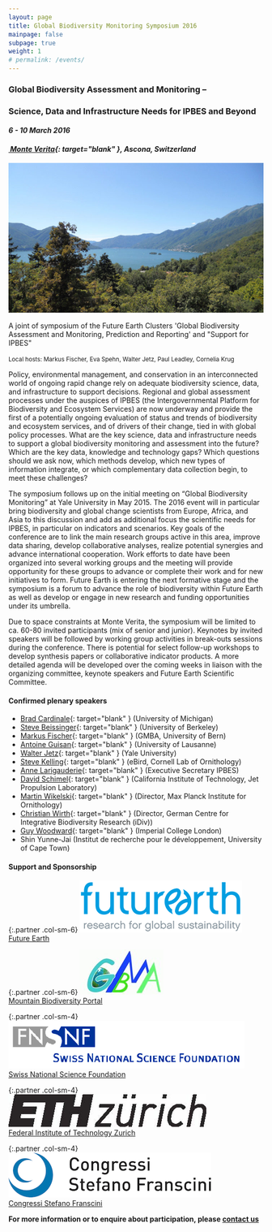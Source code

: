 ```yaml
---
layout: page
title: Global Biodiversity Monitoring Symposium 2016
mainpage: false
subpage: true
weight: 1
# permalink: /events/
---
```


<link rel="stylesheet" href="{{ "/css/yceiworkshop.css" | prepend: site.baseurl }}">

### Global Biodiversity Assessment and Monitoring –

### Science, Data and Infrastructure Needs for IPBES and Beyond

#### _6 - 10 March 2016_

#### _[ Monte Verita](http://www.monteverita.org){: target="blank" }, Ascona, Switzerland_

![Future Earth Biodiversity Monitoring 2016 Location](/images/symposium_2016_location.jpg)

A joint of symposium of the Future Earth Clusters 'Global Biodiversity Assessment and Monitoring, Prediction and Reporting' and "Support for IPBES"

<small>Local hosts: Markus Fischer, Eva Spehn, Walter Jetz, Paul Leadley, Cornelia Krug</small>

Policy, environmental management, and conservation in an interconnected world of ongoing rapid change rely on adequate biodiversity science, data, and infrastructure to support decisions. Regional and global assessment processes under the auspices of IPBES (the Intergovernmental Platform for Biodiversity and Ecosystem Services) are now underway and provide the first of a potentially ongoing evaluation of status and trends of biodiversity and ecosystem services, and of drivers of their change, tied in with global policy processes. What are the key science, data and infrastructure needs to support a global biodiversity monitoring and assessment into the future? Which are the key data, knowledge and technology gaps? Which questions should we ask now, which methods develop, which new types of information integrate, or which complementary data collection begin, to meet these challenges?

The symposium follows up on the initial meeting on “Global Biodiversity Monitoring” at Yale University in May 2015. The 2016 event will in particular bring biodiversity and global change scientists from Europe, Africa, and Asia to this discussion and add as additional focus the scientific needs for IPBES, in particular on indicators and scenarios. Key goals of the conference are to link the main research groups active in this area, improve data sharing, develop collaborative analyses, realize potential synergies and advance international cooperation. Work efforts to date have been organized into several working groups and the meeting will provide opportunity for these groups to advance or complete their work and for new initiatives to form. Future Earth is entering the next formative stage and the symposium is a forum to advance the role of biodiversity within Future Earth as well as develop or engage in new research and funding opportunities under its umbrella.

Due to space constraints at Monte Verita, the symposium will be limited to ca. 60-80 invited participants (mix of senior and junior). Keynotes by invited speakers will be followed by working group activities in break-outs sessions during the conference. There is potential for select follow-up workshops to develop synthesis papers or collaborative indicator products. A more detailed agenda will be developed over the coming weeks in liaison with the organizing committee, keynote speakers and Future Earth Scientific Committee.


#### **Confirmed plenary speakers**

* [Brad Cardinale](http://snre.umich.edu/profile/cardinale){: target="blank" } (University of Michigan)
* [Steve Beissinger](http://ourenvironment.berkeley.edu/people_profiles/steven-r-beissinger/){: target="blank" } (University of Berkeley)
* [Markus Fischer](http://www.botany.unibe.ch/planteco/index.php){: target="blank" } (GMBA, University of Bern)
* [Antoine Guisan](http://www.unil.ch/dee/home/menuinst/people/group-leaders/prof-antoine-guisan.html){: target="blank" } (University of Lausanne)
* [Walter Jetz](http://jetzlab.yale.edu/){: target="blank" } (Yale University)
* [Steve Kelling](http://www.birds.cornell.edu/is/staff/staff_steve.html){: target="blank" } (eBird, Cornell Lab of Ornithology)
* [Anne Larigauderie](http://www.ipbes.net/index.php/2-b-europe-and-central-asia/16-ipbes/about/experts-of-the-day/314-anne-larigauderie){: target="blank" } (Executive Secretary IPBES)
* [David Schimel](https://science.jpl.nasa.gov/people/Schimel/){: target="blank" } (California Institute of Technology, Jet Propulsion Laboratory)
* [Martin Wikelski](http://www.orn.mpg.de/wikelski){: target="blank" } (Director, Max Planck Institute for Ornithology)
* [Christian Wirth](https://www.idiv.de/the-centre/employees/details/eshow/wirth-christian.html){: target="blank" } (Director, German Centre for Integrative Biodiversity Research (iDiv))
* [Guy Woodward](http://www.imperial.ac.uk/people/guy.woodward){: target="blank" } (Imperial College London)
* Shin Yunne-Jai (Institut de recherche pour le développement, University of Cape Town)


#### **Support and Sponsorship**

{:.partner .col-sm-6}
[![Future Earth logo](/images/logos/futureearth.gif)][FE]  
[Future Earth][FE]

{:.partner .col-sm-6}
[![Mountain Biodiversity Portal logo](/images/logos/gmba_logo.jpg)][GMBA]  
[Mountain Biodiversity Portal][GMBA]

{:.partner .col-sm-4}
[![SNF logo](/images/logos/snf_logo.gif)][SNF]  
[Swiss National Science Foundation][SNF]

{:.partner .col-sm-4}
[![ETHZ logo](/images/logos/eth_logo.jpg)][ETHZ]  
[Federal Institute of Technology Zurich][ETHZ]

{:.partner .col-sm-4}
[![CSF logo](/images/logos/csf_logo.gif)][CSF]  
[Congressi Stefano Franscini][CSF]

[FE]: http://futureearth.org/projects "Future Earth Projects"
[GMBA]: http://www.mountainbiodiversity.org/ "Mountain Biodiversity Portal"
[SNF]: http://www.snf.ch/ "Swiss National Science Foundation"
[ETHZ]: http://www.ethz.ch/ "Federal Institute of Technology Zurich"
[CSF]: http://www.csf.ethz.ch/ "Congressi Stefano Franscini"


**For more information or to enquire about participation, please [contact us](mailto:gmba@unibas.ch)**

